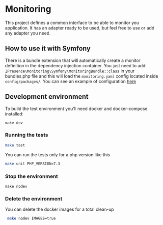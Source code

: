 # Monitoring
This project defines a common interface to be able to monitor you application. It has an adapter ready to be used, but feel free to use or add any adapter you need.

## How to use it with Symfony
There is a bundle extension that will automatically create a monitor definition in the dependency injection container.
You just need to add `IPresence\Monitoring\Symfony\MonitoringBundle::class` in your bundles.php file and this will load the `monitoring.yaml` config located inside `config/packages/`. You can see an example of configuration [here](config/sample.yaml)

## Development environment
To build the test environment you'll need docker and docker-compose installed:
```
make dev
```

### Running the tests
```bash
make test
```
You can run the tests only for a php version like this
```bash
make unit PHP_VERSION=7.3
```

### Stop the environment
```
make nodev
```

### Delete the environment
You can delete the docker images for a total clean-up
```bash
 make nodev IMAGES=true
```
